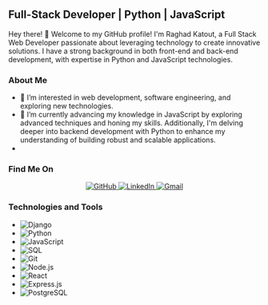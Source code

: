 ## Full-Stack Developer | Python | JavaScript

Hey there! 👋 Welcome to my GitHub profile! I'm Raghad Katout, a Full Stack Web Developer passionate about leveraging technology to create innovative solutions. I have a strong background in both front-end and back-end development, with expertise in Python and JavaScript technologies.

### About Me
- 👀 I’m interested in web development, software engineering, and exploring new technologies.
- 🌱 I’m currently advancing my knowledge in JavaScript by exploring advanced techniques and honing my skills. Additionally, I'm delving deeper into backend development with Python to enhance my understanding of building robust and scalable applications.
- 
### Find Me On
<p align="center">
  <a href="https://github.com/Raghadkatout08" target="_blank">
    <img src="https://img.shields.io/badge/GitHub-%2312100E.svg?&style=for-the-badge&logo=Github&logoColor=white" alt="GitHub"/>
  </a>
  <a href="https://www.linkedin.com/in/raghad-katout-263949211/" target="_blank">
    <img src="https://img.shields.io/badge/LinkedIn-%2312100E.svg?&style=for-the-badge&logo=linkedin&logoColor=blue" alt="LinkedIn"/>
  </a>
  <a href="mailto:raghadkatout67@gmail.com" target="_blank">
    <img src="https://img.shields.io/badge/Gmail-%2312100E.svg?&style=for-the-badge&logo=gmail&logoColor=red" alt="Gmail"/>
  </a>
</p>


### Technologies and Tools
- ![Django](https://img.shields.io/badge/Django-092E20?style=for-the-badge&logo=django&logoColor=green&color=black)
- ![Python](https://img.shields.io/badge/-Python-000?&logo=Python)
- ![JavaScript](https://img.shields.io/badge/-JavaScript-000?&logo=JavaScript)
- ![SQL](https://img.shields.io/badge/-SQL-000?&logo=MySQL)
- ![Git](https://img.shields.io/badge/-Git-000?&logo=Git)
- ![Node.js](https://img.shields.io/badge/-Node.js-000?&logo=node.js)
- ![React](https://img.shields.io/badge/-React-000?&logo=React)
- ![Express.js](https://img.shields.io/badge/-Express.js-000?&logo=express)
- ![PostgreSQL](https://img.shields.io/badge/-PostgreSQL-000?&logo=postgresql)
